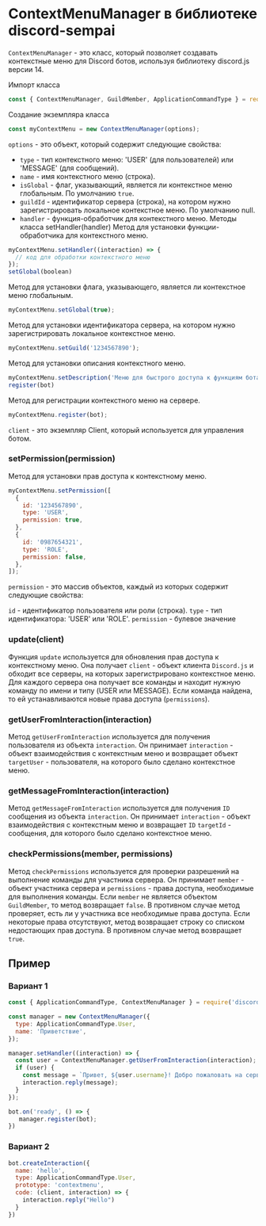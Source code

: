 # ContextMenuManager в библиотеке discord-sempai
`ContextMenuManager` - это класс, который позволяет создавать контекстные меню для Discord ботов, используя библиотеку discord.js версии 14.

Импорт класса
```javascript
const { ContextMenuManager, GuildMember, ApplicationCommandType } = require('discord-sempai');
```
Создание экземпляра класса
```javascript
const myContextMenu = new ContextMenuManager(options);
```
`options` - это объект, который содержит следующие свойства:

- `type` - тип контекстного меню: 'USER' (для пользователей) или 'MESSAGE' (для сообщений).
- `name` - имя контекстного меню (строка).
- `isGlobal` - флаг, указывающий, является ли контекстное меню глобальным. По умолчанию `true`.
- `guildId` - идентификатор сервера (строка), на котором нужно зарегистрировать локальное контекстное меню. По умолчанию null.
- `handler` - функция-обработчик для контекстного меню.
Методы класса
setHandler(handler)
Метод для установки функции-обработчика для контекстного меню.

```javascript
myContextMenu.setHandler((interaction) => {
  // код для обработки контекстного меню
});
setGlobal(boolean)
```
Метод для установки флага, указывающего, является ли контекстное меню глобальным.

```javascript
myContextMenu.setGlobal(true);
```
Метод для установки идентификатора сервера, на котором нужно зарегистрировать локальное контекстное меню.

```javascript
myContextMenu.setGuild('1234567890');
```
Метод для установки описания контекстного меню.

```javascript
myContextMenu.setDescription('Меню для быстрого доступа к функциям бота');
register(bot)
```
Метод для регистрации контекстного меню на сервере.

```javascript
myContextMenu.register(bot);
```
`client` - это экземпляр Client, который используется для управления ботом.

### setPermission(permission)
Метод для установки прав доступа к контекстному меню.

```javascript
myContextMenu.setPermission([
  {
    id: '1234567890',
    type: 'USER',
    permission: true,
  },
  {
    id: '0987654321',
    type: 'ROLE',
    permission: false,
  },
]);
```
`permission` - это массив объектов, каждый из которых содержит следующие свойства:

`id` - идентификатор пользователя или роли (строка).
`type` - тип идентификатора: 'USER' или 'ROLE'.
`permission` - булевое значение

### update(client)
Функция `update` используется для обновления прав доступа к контекстному меню. Она получает `client` - объект клиента `Discord.js` и обходит все серверы, на которых зарегистрировано контекстное меню. Для каждого сервера она получает все команды и находит нужную команду по имени и типу (USER или MESSAGE). Если команда найдена, то ей устанавливаются новые права доступа (`permissions`).

### getUserFromInteraction(interaction)
Метод `getUserFromInteraction` используется для получения пользователя из объекта `interaction`. Он принимает `interaction` - объект взаимодействия с контекстным меню и возвращает объект `targetUser` - пользователя, на которого было сделано контекстное меню.

### getMessageFromInteraction(interaction)
Метод `getMessageFromInteraction` используется для получения `ID` сообщения из объекта `interaction`. Он принимает `interaction` - объект взаимодействия с контекстным меню и возвращает `ID` `targetId` - сообщения, для которого было сделано контекстное меню.

### checkPermissions(member, permissions)
Метод `checkPermissions` используется для проверки разрешений на выполнение команды для участника сервера. Он принимает `member` - объект участника сервера и `permissions` - права доступа, необходимые для выполнения команды. Если `member` не является объектом `GuildMember`, то метод возвращает `false`. В противном случае метод проверяет, есть ли у участника все необходимые права доступа. Если некоторые права отсутствуют, метод возвращает строку со списком недостающих прав доступа. В противном случае метод возвращает `true`.

## Пример
### Вариант 1
```javascript
const { ApplicationCommandType, ContextMenuManager } = require('discord-sempai');

const manager = new ContextMenuManager({
  type: ApplicationCommandType.User,
  name: 'Приветствие',
});

manager.setHandler((interaction) => {
  const user = ContextMenuManager.getUserFromInteraction(interaction);
  if (user) {
    const message = `Привет, ${user.username}! Добро пожаловать на сервер.`;
    interaction.reply(message);
  }
});

bot.on('ready', () => {
   manager.register(bot);
})
```

### Вариант 2
```javascript
bot.createInteraction({
  name: 'hello',
  type: ApplicationCommandType.User,
  prototype: 'contextmenu',
  code: (client, interaction) => {
    interaction.reply("Hello")
  }
})
```
